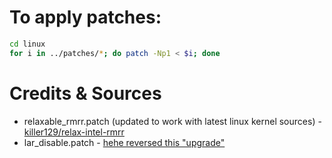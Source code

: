 # To apply patches:
```bash
cd linux
for i in ../patches/*; do patch -Np1 < $i; done
```

# Credits & Sources
* relaxable_rmrr.patch (updated to work with latest linux kernel sources) - [killer129/relax-intel-rmrr](https://github.com/kiler129/relax-intel-rmrr)
* lar_disable.patch - [hehe reversed this "upgrade"](https://patchwork.kernel.org/project/linux-wireless/patch/20191223234721.1513938-7-luca@coelho.fi/)
